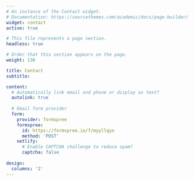 ```yaml
---
# An instance of the Contact widget.
# Documentation: https://sourcethemes.com/academic/docs/page-builder/
widget: contact 
active: true

# This file represents a page section.
headless: true

# Order that this section appears on the page.
weight: 130

title: Contact
subtitle:

content:
  # Automatically link email and phone or display as text?
  autolink: true
  
  # Email form provider
  form:
    provider: formspree
    formspree:
      id: https://formspree.io/f/myyllqyo
      method: 'POST'
    netlify:
      # Enable CAPTCHA challenge to reduce spam?
      captcha: false
  
design:
  columns: '2'
---
```

